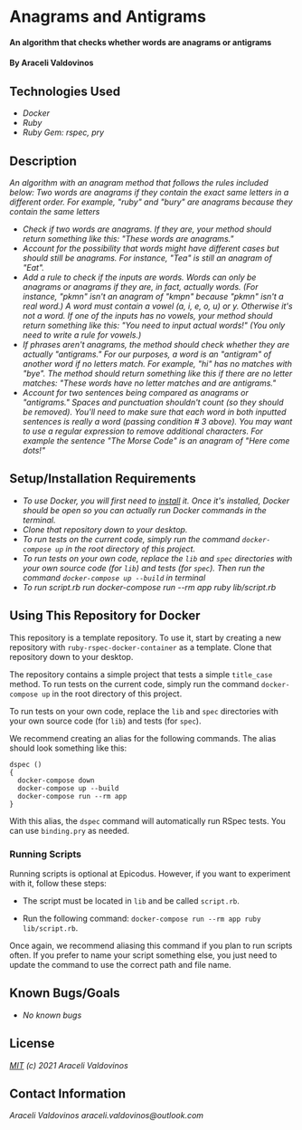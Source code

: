 # Anagrams and Antigrams

#### An algorithm that checks whether words are anagrams or antigrams

#### By Araceli Valdovinos

## Technologies Used

* _Docker_
* _Ruby_
* _Ruby Gem: rspec, pry_

## Description
_An algorithm with an anagram method that follows the rules included below:_
_Two words are anagrams if they contain the exact same letters in a different order. For example, "ruby" and "bury" are anagrams because they contain the same letters_
* _Check if two words are anagrams. If they are, your method should return something like this: "These words are anagrams."_
* _Account for the possibility that words might have different cases but should still be anagrams. For instance, "Tea" is still an anagram of "Eat"._
* _Add a rule to check if the inputs are words. Words can only be anagrams or anagrams if they are, in fact, actually words. (For instance, "pkmn" isn't an anagram of "kmpn" because "pkmn" isn't a real word.) A word must contain a vowel (a, i, e, o, u) or y. Otherwise it's not a word. If one of the inputs has no vowels, your method should return something like this: "You need to input actual words!" (You only need to write a rule for vowels.)_
* _If phrases aren't anagrams, the method should check whether they are actually "antigrams." For our purposes, a word is an "antigram" of another word if no letters match. For example, "hi" has no matches with "bye". The method should return something like this if there are no letter matches: "These words have no letter matches and are antigrams."_
* _Account for two sentences being compared as anagrams or "antigrams." Spaces and punctuation shouldn't count (so they should be removed). You'll need to make sure that each word in both inputted sentences is really a word (passing condition # 3 above). You may want to use a regular expression to remove additional characters. For example the sentence "The Morse Code" is an anagram of "Here come dots!"_


## Setup/Installation Requirements
* _To use Docker, you will first need to [install](https://docs.docker.com/get-docker/) it. Once it's installed, Docker should be open so you can actually run Docker commands in the terminal._
* _Clone that repository down to your desktop._
* _To run tests on the current code, simply run the command `docker-compose up` in the root directory of this project._
* _To run tests on your own code, replace the `lib` and `spec` directories with your own source code (for `lib`) and tests (for `spec`). Then run the command `docker-compose up --build` in terminal_
* _To run script.rb run docker-compose run --rm app ruby lib/script.rb_

## Using This Repository for Docker

This repository is a template repository. To use it, start by creating a new repository with `ruby-rspec-docker-container` as a template. Clone that repository down to your desktop.

The repository contains a simple project that tests a simple `title_case` method. To run tests on the current code, simply run the command `docker-compose up` in the root directory of this project.

To run tests on your own code, replace the `lib` and `spec` directories with your own source code (for `lib`) and tests (for `spec`).

We recommend creating an alias for the following commands. The alias should look something like this:

```
dspec ()
{
  docker-compose down
  docker-compose up --build
  docker-compose run --rm app
}
```

With this alias, the `dspec` command will automatically run RSpec tests. You can use `binding.pry` as needed.

### Running Scripts

Running scripts is optional at Epicodus. However, if you want to experiment with it, follow these steps:

* The script must be located in `lib` and be called `script.rb`.

* Run the following command: `docker-compose run --rm app ruby lib/script.rb`.

Once again, we recommend aliasing this command if you plan to run scripts often. If you prefer to name your script something else, you just need to update the command to use the correct path and file name.

## Known Bugs/Goals
* _No known bugs_


## License
_[MIT](https://opensource.org/licenses/MIT) (c) 2021 Araceli Valdovinos_


## Contact Information
_Araceli Valdovinos araceli.valdovinos@outlook.com_